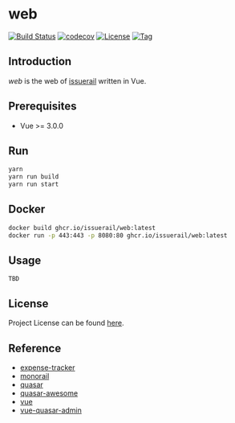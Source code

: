 # web

[![Build Status](https://github.com/issuerail/web/workflows/ci/badge.svg?branch=main&event=push)](https://github.com/issuerail/web/actions?query=workflow%3Aci)
[![codecov](https://codecov.io/gh/issuerail/web/branch/main/graph/badge.svg?token=AP8HMAC3PZ)](https://codecov.io/gh/issuerail/web)
[![License](https://img.shields.io/github/license/issuerail/web.svg)](https://github.com/issuerail/web/blob/main/LICENSE)
[![Tag](https://img.shields.io/github/tag/issuerail/web.svg)](https://github.com/issuerail/web/tags)



## Introduction

*web* is the web of [issuerail](https://github.com/issuerail) written in Vue.



## Prerequisites

- Vue >= 3.0.0



## Run

```bash
yarn 
yarn run build
yarn run start
```



## Docker

```bash
docker build ghcr.io/issuerail/web:latest
docker run -p 443:443 -p 8080:80 ghcr.io/issuerail/web:latest
```



## Usage

```
TBD
```



## License

Project License can be found [here](LICENSE).



## Reference

- [expense-tracker](https://github.com/rbretecher/expense-tracker)
- [monorail](https://bugs.chromium.org/p/gerrit/issues/list)
- [quasar](https://quasar.dev)
- [quasar-awesome](https://github.com/quasarframework/quasar-awesome)
- [vue](https://vuejs.org)
- [vue-quasar-admin](https://github.com/wjkang/vue-quasar-admin)
